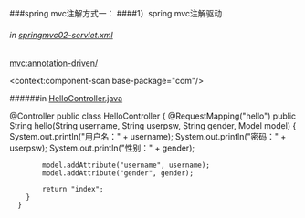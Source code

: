 ###spring mvc注解方式一：
####1）spring mvc注解驱动  
###### in [springmvc02-servlet.xml](https://github.com/DaCang/Spring-MVC/blob/master/SpringMVC02/WebContent/WEB-INF/springmvc02-servlet.xml) 

<!-- spring mvc注解驱动 --> 
<mvc:annotation-driven/>
<!-- 扫描器 --> 
<context:component-scan base-package="com"/>

######in [HelloController.java](https://github.com/DaCang/Spring-MVC/blob/master/SpringMVC02/src/com/songyl/webmvc/controller/HelloController.java)
 
@Controller
      public class HelloController {
       @RequestMapping("hello")
       public String hello(String username, String userpsw, String gender, Model model) {
	        System.out.println("用户名：" + username);
	        System.out.println("密码：" + userpsw);
	        System.out.println("性别：" + gender);
        
	        model.addAttribute("username", username);
	        model.addAttribute("gender", gender);
        
	        return "index";
        }
      }

